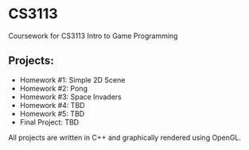 # CS3113
Coursework for CS3113 Intro to Game Programming

## Projects:

* Homework #1: Simple 2D Scene
* Homework #2: Pong
* Homework #3: Space Invaders
* Homework #4: TBD
* Homework #5: TBD
* Final Project: TBD

All projects are written in C++ and graphically rendered using OpenGL.
